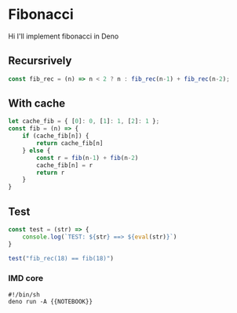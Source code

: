 # Fibonacci

Hi I'll implement fibonacci in Deno

## Recursrively

```ts
const fib_rec = (n) => n < 2 ? n : fib_rec(n-1) + fib_rec(n-2);
```

## With cache

```ts
let cache_fib = { [0]: 0, [1]: 1, [2]: 1 };
const fib = (n) => {
    if (cache_fib[n]) {
        return cache_fib[n]
    } else {
        const r = fib(n-1) + fib(n-2)
        cache_fib[n] = r
        return r
    }
}
```

## Test

```ts
const test = (str) => {
    console.log(`TEST: ${str} ==> ${eval(str)}`)
}

test("fib_rec(18) == fib(18)")
```

### IMD core

```core
#!/bin/sh
deno run -A {{NOTEBOOK}}
```

